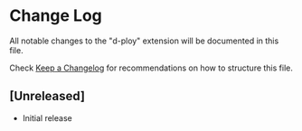 # Change Log

All notable changes to the "d-ploy" extension will be documented in this file.

Check [Keep a Changelog](http://keepachangelog.com/) for recommendations on how to structure this file.

## [Unreleased]

- Initial release